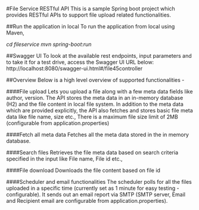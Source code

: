 #File Service RESTful API
This is a sample Spring boot project which provides RESTful APIs to support file upload related functionalities.

##Run the application in local
To run the application from local using Maven, 

*cd fileservice*
*mvn spring-boot:run*

##Swagger UI
To look at the available rest endpoints, input parameters and to take it for a test drive, access the Swagger UI URL below:
http://localhost:8080/swagger-ui.html#/file45controller

##Overview
Below is a high level overview of supported functionalities -

####File upload
Lets you upload a file along with a few meta data fields like author, version.
The API stores the meta data in an in-memory database (H2) and the file content in local file system.
In addition to the meta data which are provided explicitly, the API also fetches and stores basic file meta data like file name, size etc., There is a maximum file size limit of 2MB (configurable from application.properties)


####Fetch all meta data
Fetches all the meta data stored in the in memory database.

####Search files
Retrieves the file meta data based on search criteria specified in the input like File name, File id etc.,

####File download
Downloads the file content based on file id

####Scheduler and email functionalities
The scheduler polls for all the files uploaded in a specific time (currently set as 1 minute for easy testing - configurable).
It sends out an email report via SMTP (SMTP server, Email and Recipient email are configurable from application.properties).



